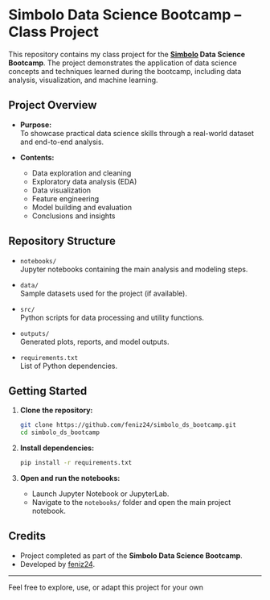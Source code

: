 # Simbolo Data Science Bootcamp – Class Project

This repository contains my class project for the **[Simbolo](https://www.facebook.com/Simboloit) Data Science Bootcamp**. The project demonstrates the application of data science concepts and techniques learned during the bootcamp, including data analysis, visualization, and machine learning.

## Project Overview

- **Purpose:**  
  To showcase practical data science skills through a real-world dataset and end-to-end analysis.

- **Contents:**  
  - Data exploration and cleaning  
  - Exploratory data analysis (EDA)  
  - Data visualization  
  - Feature engineering  
  - Model building and evaluation  
  - Conclusions and insights

## Repository Structure

- `notebooks/`  
  Jupyter notebooks containing the main analysis and modeling steps.

- `data/`  
  Sample datasets used for the project (if available).

- `src/`  
  Python scripts for data processing and utility functions.

- `outputs/`  
  Generated plots, reports, and model outputs.

- `requirements.txt`  
  List of Python dependencies.

## Getting Started

1. **Clone the repository:**
    ```sh
    git clone https://github.com/feniz24/simbolo_ds_bootcamp.git
    cd simbolo_ds_bootcamp
    ```

2. **Install dependencies:**
    ```sh
    pip install -r requirements.txt
    ```

3. **Open and run the notebooks:**
    - Launch Jupyter Notebook or JupyterLab.
    - Navigate to the `notebooks/` folder and open the main project notebook.

## Credits

- Project completed as part of the **Simbolo Data Science Bootcamp**.
- Developed by [feniz24](https://github.com/feniz24).

---

Feel free to explore, use, or adapt this project for your own
